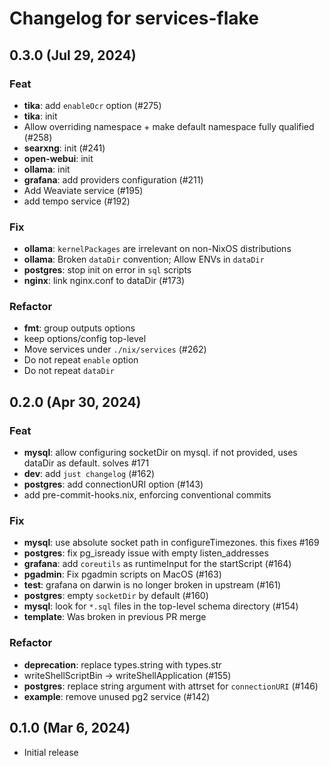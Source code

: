 # Changelog for services-flake

## 0.3.0 (Jul 29, 2024)

### Feat

- **tika**: add `enableOcr` option (#275)
- **tika**: init
- Allow overriding namespace + make default namespace fully qualified (#258)
- **searxng**: init (#241)
- **open-webui**: init
- **ollama**: init
- **grafana**: add providers configuration (#211)
- Add Weaviate service (#195)
- add tempo service (#192)

### Fix

- **ollama**: `kernelPackages` are irrelevant on non-NixOS distributions
- **ollama**: Broken `dataDir` convention; Allow ENVs in `dataDir`
- **postgres**: stop init on error in `sql` scripts
- **nginx**: link nginx.conf to dataDir (#173)

### Refactor

- **fmt**: group outputs options
- keep options/config top-level
- Move services under `./nix/services` (#262)
- Do not repeat `enable` option
- Do not repeat `dataDir`

## 0.2.0 (Apr 30, 2024)

### Feat

- **mysql**: allow configuring socketDir on mysql. if not provided, uses dataDir as default. solves #171
- **dev**: add `just changelog` (#162)
- **postgres**: add connectionURI option (#143)
- add pre-commit-hooks.nix, enforcing conventional commits

### Fix

- **mysql**: use absolute socket path in configureTimezones. this fixes #169
- **postgres**: fix pg_isready issue with empty listen_addresses
- **grafana**: add `coreutils` as runtimeInput for the startScript (#164)
- **pgadmin**: Fix pgadmin scripts on MacOS (#163)
- **test**: grafana on darwin is no longer broken in upstream (#161)
- **postgres**: empty `socketDir` by default (#160)
- **mysql**: look for `*.sql` files in the top-level schema directory (#154)
- **template**: Was broken in previous PR merge

### Refactor

- **deprecation**: replace types.string with types.str
- writeShellScriptBin -> writeShellApplication (#155)
- **postgres**: replace string argument with attrset for `connectionURI` (#146)
- **example**: remove unused pg2 service (#142)

## 0.1.0 (Mar 6, 2024)

- Initial release
